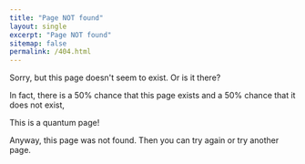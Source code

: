 ```yaml
---
title: "Page NOT found"
layout: single
excerpt: "Page NOT found"
sitemap: false
permalink: /404.html
---
```


Sorry, but this page doesn't seem to exist. Or is it there?

In fact, there is a 50% chance that this page exists and a 50% chance that it does not exist,

This is a quantum page!


Anyway, this page was not found. Then you can try again or try another page.

<div id="text"></div>

<script>
var y = Math.floor((Math.random() * 2) + 1);
var today = new Date();
var time = today.getHours();
var greet;

if (time < 18) {
  greet = "Good evening babe!";
} else  {
  greet = "yo shits broken yo!";
}
</script>


<script>
document.getElementById("text").innerHTML = y;

</script>
